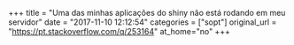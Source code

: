 +++
title = "Uma das minhas aplicações do shiny não está rodando em meu servidor"
date = "2017-11-10 12:12:54"
categories = ["sopt"]
original_url = "https://pt.stackoverflow.com/q/253164"
at_home="no"
+++

